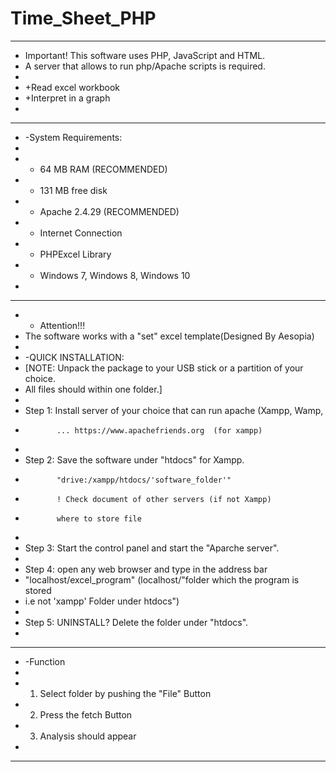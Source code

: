 # Time_Sheet_PHP
**********************************************************************************
* Important! This software uses PHP, JavaScript and  HTML. 
* A server that allows to run php/Apache scripts is required.
*
* +Read excel workbook
* +Interpret in a graph
*
**********************************************************************************
* -System Requirements:
*	
*	 + 64 MB RAM (RECOMMENDED)
*	 + 131 MB free disk 
*	 + Apache 2.4.29 (RECOMMENDED)
*	 + Internet Connection
*	 + PHPExcel Library 
*	 + Windows 7, Windows 8, Windows 10
*	
**********************************************************************************
* - Attention!!!
*	 The software works with a "set" excel template(Designed By Aesopia)
*
* -QUICK INSTALLATION:
*	 [NOTE: Unpack the package to your USB stick or a partition of your choice. 
*	 All files should within one folder.]
*	
*	 Step 1: Install server of your choice that can run apache (Xampp, Wamp, 
*			 ... https://www.apachefriends.org  (for xampp)
*	
*	 Step 2: Save the software under "htdocs" for Xampp. 
*			 "drive:/xampp/htdocs/'software_folder'"
*			 ! Check document of other servers (if not Xampp) 
*			 where to store file
*	
*	 Step 3: Start the control panel and start the "Aparche server".
*
*	 Step 4: open any web browser and type in the address bar 
*	 "localhost/excel_program" (localhost/"folder which the program is stored
*	 i.e not 'xampp' Folder under htdocs")
*	
*	 Step 5: UNINSTALL? Delete the folder under "htdocs".
*	
**********************************************************************************
* -Function
* 
*	 1) Select folder by pushing the "File" Button
*	 2) Press the fetch Button
*	 3) Analysis should appear
*
**********************************************************************************
